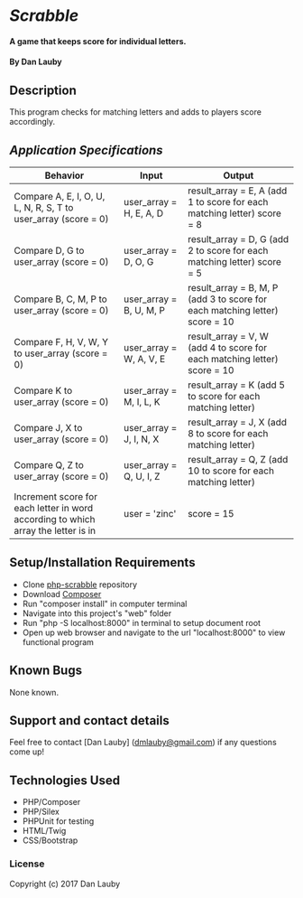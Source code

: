# _Scrabble_

#### A game that keeps score for individual letters.

#### By Dan Lauby

## Description

This program checks for matching letters and adds to players score accordingly.

## _Application Specifications_

| Behavior | Input | Output |
|----------|-------|--------|
|Compare A, E, I, O, U, L, N, R, S, T to user_array (score = 0)|user_array = H, E, A, D|result_array = E, A (add 1 to score for each matching letter) score = 8|
|Compare D, G to user_array (score = 0)|user_array = D, O, G|result_array = D, G (add 2 to score for each matching letter) score = 5|
|Compare B, C, M, P to user_array (score = 0)|user_array = B, U, M, P|result_array = B, M, P (add 3 to score for each matching letter) score = 10|
|Compare F, H, V, W, Y to user_array (score = 0)|user_array = W, A, V, E|result_array = V, W (add 4 to score for each matching letter) score = 10|
|Compare K to user_array (score = 0)|user_array = M, I, L, K|result_array = K (add 5 to score for each matching letter)|
|Compare J, X to user_array (score = 0)|user_array = J, I, N, X|result_array = J, X (add 8 to score for each matching letter)|
|Compare Q, Z to user_array (score = 0)|user_array = Q, U, I, Z|result_array = Q, Z (add 10 to score for each matching letter)|
|Increment score  for each letter in word according to which array the letter is in|user = 'zinc'|score = 15|

## Setup/Installation Requirements

* Clone [php-scrabble](https://github.com/danlauby/php-scrabble) repository
* Download [Composer](https://getcomposer.org/)
* Run "composer install" in computer terminal
* Navigate into this project's "web" folder
* Run "php -S localhost:8000" in terminal to setup document root
* Open up web browser and navigate to the url "localhost:8000" to view functional program

## Known Bugs

None known.

## Support and contact details

Feel free to contact [Dan Lauby] (dmlauby@gmail.com) if any questions come up!

## Technologies Used

* PHP/Composer
* PHP/Silex
* PHPUnit for testing
* HTML/Twig
* CSS/Bootstrap

### License

Copyright (c) 2017 Dan Lauby
